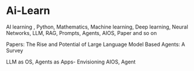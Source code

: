 # Ai-Learn
AI learning , Python, Mathematics, Machine learning, Deep learning, Neural Networks, LLM, RAG, Prompts, Agents, AIOS, Paper and so on


Papers:
The Rise and Potential of Large Language Model Based Agents: A Survey

LLM as OS, Agents as Apps- Envisioning AIOS, Agent
